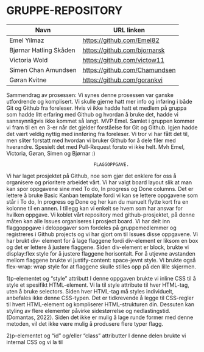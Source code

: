 # GRUPPE-REPOSITORY

| Navn                   | URL linken                    |
| ---------------------- | ----------------------------- |
| Emel Yilmaz            | https://github.com/Emel82     |
| Bjørnar Hatling Skåden | https://github.com/bjornarsk  |
| Victoria Wold          | https://github.com/victow11   |
| Simen Chan Amundsen    | https://github.com/Chamundsen |
| Gøran Kvitne           | https://github.com/gorankvi   |

Sammendrag av prosessen: Vi synes denne prosessen var ganske utfordrende og komplisert. Vi skulle gjerne hatt mer info og inføring i både Git og Github fra foreleser. Hvis vi ikke hadde hatt et medlem på gruppa som hadde litt erfaring med Github og hvordan å bruke det, hadde vi sannsynnligvis ikke kommet så langt. MVP Emel. Samlet i gruppen kommer vi fram til en en 3-er når det gjelder forståelse for Git og Github. Igjen hadde det vært veldig nyttig med innføring fra foreleser. Vi tror vi har fått det til, men sliter forstatt med hvordan vi bruker Github for å dele filer med hverandre. Spesielt det med Pull-Request forsto vi ikke helt.
Mvh Emel, Victoria, Gøran, Simen og Bjørnar :)

                                    FLAGGOPPGAVE.

Vi har laget prosjektet på Github, noe som gjør det enklere for oss å organisere og prioritere arbeidet vårt. Vi har valgt board layout slik at man kan spor oppgavene sine med To do, In progress og Done columns. Det er lettere å bruke Basic Kanban template fordi vi kan se lettere oppgavene som står i To do, In progress og Done og her kan du manuelt flytte kort fra en kolonne til en annen. I tillegg kan vi enkelt se hvem som har ansvar for hvilken oppgave. Vi koblet vårt repository med github-prosjektet, på denne måten kan alle Issues organiseres i prosject board.
Vi har delt inn flaggoppgave i deloppgaver som fordeles på gruppemedlemmer og registreres i Github projects og vi har gjort om til Issues disse oppgavene.
Vi har brukt div- element for å lage flaggene fordi div-element er liksom en box og det er lettere å justere flaggene. Siden div-element er block, brukte vi display:flex style for å justere flaggene horisontalt. For å utjevne avstanden mellom flaggene brukte vi justify-content: space-jevnt style. Vi brukte også flex-wrap: wrap style for at flaggene skulle stilles opp på den lille skjermen.

1)p-elementet og “style” attributt
I denne oppgaven brukte vi inline CSS til å style et spesifikt HTML-element. Vi la til style attribute til hver HTML-tag, uten å bruke selectors.
Siden hver HTML-tag må styles individuelt, anbefales ikke denne CSS-typen. Det er tidkrevende å legge til CSS-regler til hvert HTML-element og kompliserer HTML-strukturen din. Dessuten kan styling av flere elementer påvirke sidestørrelse og nedlastingstid. (Domantas, 2022). Siden det ikke er mulig å lage runde former med denne metoden, vil det ikke være mulig å produsere flere typer flagg.

2)p-elementet og “id” og/eller “class” attributter
I denne delen brukte vi internal CSS og vi la til <style>-taggen i <head>-delen av HTML-dokumentet. Vi har brukt class selector fordi id- selector brukes vanligvis for javascript. Siden vi legger koden i samme HTML-fil, kan det betraktes som en fordel at vi ikke trenger å laste opp mer enn én fil. Å legge til koden i HTML-dokumentet kan også betraktes som en ulempe da det øker størrelsen på siden og lastetiden.

3. HTML5 Canvas API
   I den siste delen brukte vi canvas-elementet for å lage flagget. HTML <canvas>-elementet brukes til å tegne grafikk via JavaScript. <canvas>-elementet er bare en beholder for grafikk. Vi må bruke JavaScript for å faktisk tegne grafene. Canvas har flere metoder for å tegne bokser, sirkler, tekst og legge til bilder. (W3 schools, u.å.)
   For å lage flaggene med denne metoden, la vi til <canvas>-elementet inne i div-elementet og ga det en id. Fordi vi må bruke denne ID-en i javascript. For å etablere koblingen mellom javascript-filen og html-filen, legger vi lenken til javascript-filen i <script>-elementet.

Kilder:
Domantas G. (2022, 05. April) Types of CSS: Inline, External and Internal Definitions and Differences Explained. Hostinger. Hentet fra: https://www.hostinger.com/tutorials/difference-between-inline-external-and-internal-css
W3 schools. (u.å.) HTML Canvas Graphics. Hentet fra: https://www.w3schools.com/html/html5_canvas.asp
